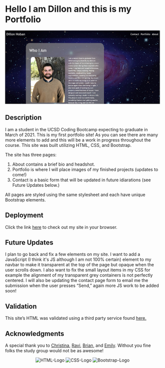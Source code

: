 # Hello I am Dillon and this is my Portfolio

![Homepage image](Assets/images/sc_for_readme.jpg)

## Description

I am a student in the UCSD Coding Bootcamp expecting to graduate in March of 2021. This is my first portfolio site! As you can see there are many more elements to add and this will be a work in progress throughout the course. This site was built utilizing HTML, CSS, and Bootstrap. 

The site has three pages: 
1. About contains a brief bio and headshot.
2. Portfolio is where I will place images of my finished projects (updates to come!)
3. Contact is a basic form that will be updated in future idiarations (see Future Updates below.)

All pages are styled using the same stylesheet and each have unique Bootstrap elements. 

## Deployment

Click the link [here](https://dillonhoban.github.io/Responsive_Portfolio/) to check out my site in your browser.

## Future Updates

I plan to go back and fix a few elements on my site. I want to add a JavaScript (I think it's JS although I am not 100% certain) element to my navbar to make it transparent at the top of the page but opaque when the user scrolls down. I also want to fix the small layout items in my CSS for example the alignment of my transparent grey containers is not perfectly centered. I will also be updating the contact page form to email me the submission when the user presses “Send,” again more JS work to be added soon!

## Validation 
This site’s HTML was validated using a third party service found [here.](https://validator.w3.org/)

## Acknowledgments

A special thank you to [Christina](https://github.com/Christina2021), [Ravi](https://github.com/ravifindravicom), [Brian](https://github.com/btparker70), and [Emily](https://github.com/ethomas22). Without you fine folks the study group would not be as awesome!

<p align="center">
  <img src="https://img.shields.io/badge/html5%20-%23E34F26.svg?&style=for-the-badge&logo=html5&logoColor=white" alt="HTML-Logo">
  <img src="https://img.shields.io/badge/css3%20-%231572B6.svg?&style=for-the-badge&logo=css3&logoColor=white" alt="CSS-Logo">
  <img src="https://img.shields.io/badge/bootstrap%20-%23563D7C.svg?&style=for-the-badge&logo=bootstrap&logoColor=white" alt="Bootstrap-Logo">
</p>
